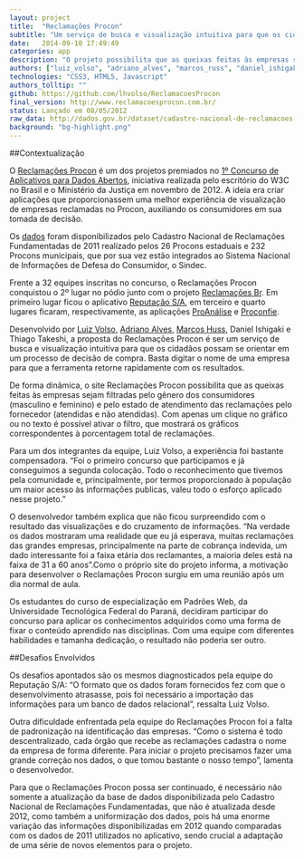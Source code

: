 ```yaml
---
layout: project
title:  "Reclamações Procon"
subtitle: "Um serviço de busca e visualização intuitiva para que os cidadãos possam se orientar em um processo de decisão de compra"
date:   2014-09-10 17:49:49
categories: app
description: "O projeto possibilita que as queixas feitas às empresas sejam filtradas pelo gênero dos consumidores e pelo estado de atendimento das reclamações pelo fornecedor. Com apenas um clique no gráfico ou no texto é possível ativar o filtro, que mostrará os gráficos correspondentes à porcentagem total de reclamações."
authors: ["luiz_volso", "adriano_alves", "marcos_russ", "daniel_ishigaki", "thiago_takeshi"]
technologies: "CSS3, HTML5, Javascript"
authors_tolltip: ""
github: https://github.com/lhvolso/ReclamacoesProcon
final_version: http://www.reclamacoesprocon.com.br/
status: Lançado em 08/05/2012
raw_data: http://dados.gov.br/dataset/cadastro-nacional-de-reclamacoes-fundamentadas-procons-sindec
background: "bg-highlight.png"
---
```


##Contextualização

O [Reclamações Procon](http://www.reclamacoesprocon.com.br/) é um dos projetos premiados no [1º Concurso de Aplicativos para Dados Abertos](http://www.w3c.br/Noticias/CerimoniaDePremiacaoDo1ConcursoDeDadosAbertosW3cmj), iniciativa realizada pelo escritório do W3C no Brasil e o Ministério da Justiça em novembro de 2012. A ideia era criar aplicações que proporcionassem uma melhor experiência de visualização de empresas reclamadas no Procon, auxiliando os consumidores em sua tomada de decisão.

Os [dados](http://dados.gov.br/dataset/cadastro-nacional-de-reclamacoes-fundamentadas-procons-sindec) foram disponibilizados pelo Cadastro Nacional de Reclamações Fundamentadas de 2011 realizado pelos 26 Procons estaduais e 232 Procons municipais, que por sua vez estão integrados ao Sistema Nacional de Informações de Defesa do Consumidor, o Sindec.

Frente a 32 equipes inscritas no concurso, o Reclamações Procon conquistou o 2º lugar no pódio junto com o projeto [Reclamações Br](http://reclamacoes-br.herokuapp.com/#/). Em primeiro lugar ficou o aplicativo [Reputação S/A](http://reputacao-sa.org/), em terceiro e quarto lugares ficaram, respectivamente, as aplicações [ProAnálise](http://www.proanalise.co.nf/) e [Proconfie](http://proconfie.vod.dcc.ufmg.br/).

Desenvolvido por [Luiz Volso](http://github.com/lhvolso), [Adriano Alves](http://github.com/adrianoalima), [Marcos Huss](https://twitter.com/marcoshuss), Daniel Ishigaki e Thiago Takeshi, a proposta do Reclamações Procon é ser um serviço de busca e visualização intuitiva para que os cidadãos possam se orientar em um processo de decisão de compra. Basta digitar o nome de uma empresa para que a ferramenta retorne rapidamente com os resultados.

De forma dinâmica, o site Reclamações Procon possibilita que as queixas feitas às empresas sejam filtradas pelo gênero dos consumidores (masculino e feminino) e pelo estado de atendimento das reclamações pelo fornecedor (atendidas e não atendidas). Com apenas um clique no gráfico ou no texto é possível ativar o filtro, que mostrará os gráficos correspondentes à porcentagem total de reclamações.

Para um dos integrantes da equipe, Luiz Volso, a experiência foi bastante compensadora. “Foi o primeiro concurso que participamos e já conseguimos a segunda colocação. Todo o reconhecimento que tivemos pela comunidade e, principalmente, por termos proporcionado à população um maior acesso às informações publicas, valeu todo o esforço aplicado nesse projeto.”

O desenvolvedor também explica que não ficou surpreendido com o resultado das visualizações e do cruzamento de informações. “Na verdade os dados mostraram uma realidade que eu já esperava, muitas reclamações das grandes empresas, principalmente na parte de cobrança indevida, um dado interessante foi a faixa etária dos reclamantes, a maioria deles está na faixa de 31 a 60 anos”.Como o próprio site do projeto informa, a motivação para desenvolver o Reclamações Procon surgiu em uma reunião após um dia normal de aula.

Os estudantes do curso de especialização em Padrões Web, da Universidade Tecnológica Federal do Paraná, decidiram participar do concurso para aplicar os conhecimentos adquiridos como uma forma de fixar o conteúdo aprendido nas disciplinas. Com uma equipe com diferentes habilidades e tamanha dedicação, o resultado não poderia ser outro.

##Desafios Envolvidos

Os desafios apontados são os mesmos diagnosticados pela equipe do Reputação S/A: “O formato que os dados foram fornecidos fez com que o desenvolvimento atrasasse, pois foi necessário a importação das informações para um banco de dados relacional”, ressalta Luiz Volso.

Outra dificuldade enfrentada pela equipe do Reclamações Procon foi a falta de padronização na identificação das empresas. “Como o sistema é todo descentralizado, cada órgão que recebe as reclamações cadastra o nome da empresa de forma diferente. Para iniciar o projeto precisamos fazer uma grande correção nos dados, o que tomou bastante o nosso tempo”, lamenta o desenvolvedor.

Para que o Reclamações Procon possa ser continuado, é necessário não somente a atualização da base de dados disponibilizada pelo Cadastro Nacional de Reclamações Fundamentadas, que não é atualizada desde 2012, como também a uniformização dos dados, pois há uma enorme variação das informações disponibilizadas em 2012 quando comparadas com os dados de 2011 utilizados no aplicativo, sendo crucial a adaptação de uma série de novos elementos para o projeto.






